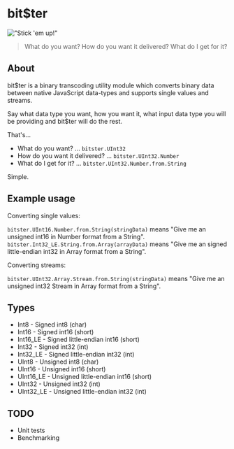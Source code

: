 # bit$ter

!["Stick 'em up!"](http://gangster-movies.com/wp-content/uploads/2010/01/gangster-movies-scarface-1932.jpg "Stick 'em up!")

>  What do you want? How do you want it delivered? What do I get for it?

## About

bit$ter is a binary transcoding utility module which converts binary data between native JavaScript data-types and supports single values and streams.

Say what data type you want, how you want it, what input data type you will be providing and bit$ter will do the rest.

That's... 

* What do you want? ... `bitster.UInt32` 
* How do you want it delivered? ... `bitster.UInt32.Number` 
* What do I get for it? ... `bitster.UInt32.Number.from.String`

Simple.

## Example usage

Converting single values:

`bitster.UInt16.Number.from.String(stringData)` means "Give me an unsigned int16 in Number format from a String".
`bitster.Int32_LE.String.from.Array(arrayData)` means "Give me an signed little-endian int32 in Array format from a String".

Converting streams:

`bitster.UInt32.Array.Stream.from.String(stringData)` means "Give me an unsigned int32 Stream in Array format from a String".

## Types

* Int8 - Signed int8 (char)
* Int16 - Signed int16 (short)
* Int16_LE - Signed little-endian int16 (short)
* Int32 - Signed int32 (int)
* Int32_LE - Signed little-endian int32 (int)
* UInt8 - Unsigned int8 (char)
* UInt16 - Unsigned int16 (short)
* UInt16_LE - Unsigned little-endian int16 (short)
* UInt32 - Unsigned int32 (int)
* UInt32_LE - Unsigned little-endian int32 (int)

## TODO

* Unit tests
* Benchmarking